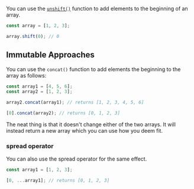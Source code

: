 You can use the [`unshift()`](/tutorials/fundamentals/unshift) function to add elements to the beginning of an array.

```javascript
const array = [1, 2, 3];

array.shift(0); // 0
```

## Immutable Approaches

You can use the `concat()` function to add elements the beginning to the array as follows:

```javascript
const array1 = [4, 5, 6];
const array2 = [1, 2, 3];

array2.concat(array1); // returns [1, 2, 3, 4, 5, 6]

[0].concat(array2); // returns [0, 1, 2, 3]
```

The neat thing is that it doesn't change either of the two arrays.
It will instead return a new array which you can use how you deem fit.

### spread operator

You can also use the spread operator for the same effect.

```javascript
const array1 = [1, 2, 3];

[0, ...array1]; // returns [0, 1, 2, 3]
```

